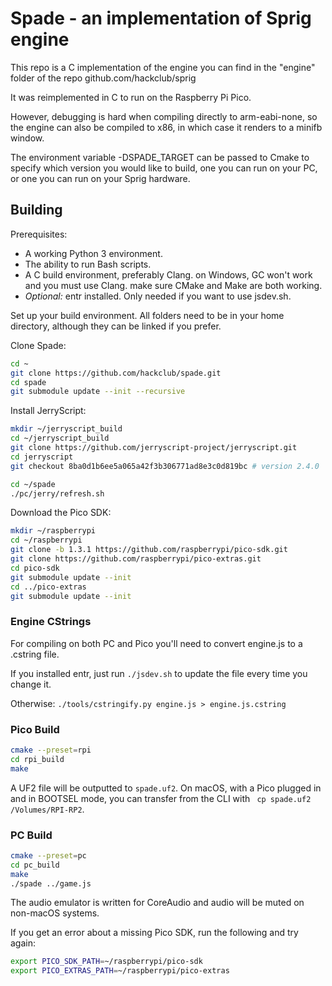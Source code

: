 # Spade - an implementation of Sprig engine

This repo is a C implementation of the engine you can find in the "engine" folder of the repo github.com/hackclub/sprig

It was reimplemented in C to run on the Raspberry Pi Pico.

However, debugging is hard when compiling directly to arm-eabi-none, so the engine can also be compiled to x86, in which case it renders to a minifb window.

The environment variable -DSPADE_TARGET can be passed to Cmake to specify which version you would like to build, one you can run on your PC, or one you can run on your Sprig hardware.

## Building

Prerequisites:

- A working Python 3 environment.
- The ability to run Bash scripts.
- A C build environment, preferably Clang. on Windows, GC won't work and you must use Clang. make sure CMake and Make are both working.
- *Optional:* entr installed. Only needed if you want to use jsdev.sh.

Set up your build environment. All folders need to be in your home directory, although they can be linked if you prefer.

Clone Spade:

```sh
cd ~
git clone https://github.com/hackclub/spade.git
cd spade
git submodule update --init --recursive
```

Install JerryScript:

```sh
mkdir ~/jerryscript_build
cd ~/jerryscript_build
git clone https://github.com/jerryscript-project/jerryscript.git
cd jerryscript
git checkout 8ba0d1b6ee5a065a42f3b306771ad8e3c0d819bc # version 2.4.0

cd ~/spade
./pc/jerry/refresh.sh
```

Download the Pico SDK:

```sh
mkdir ~/raspberrypi
cd ~/raspberrypi
git clone -b 1.3.1 https://github.com/raspberrypi/pico-sdk.git
git clone https://github.com/raspberrypi/pico-extras.git
cd pico-sdk
git submodule update --init
cd ../pico-extras
git submodule update --init
```

### Engine CStrings

For compiling on both PC and Pico you'll need to convert engine.js to a .cstring file.

If you installed entr, just run `./jsdev.sh` to update the file every time you change it.

Otherwise: `./tools/cstringify.py engine.js > engine.js.cstring`

### Pico Build

```sh
cmake --preset=rpi
cd rpi_build
make
```

A UF2 file will be outputted to `spade.uf2`. On macOS, with a Pico plugged in and in BOOTSEL mode, you can transfer from the CLI with `
cp spade.uf2 /Volumes/RPI-RP2`.

### PC Build

```sh
cmake --preset=pc
cd pc_build
make
./spade ../game.js
```

The audio emulator is written for CoreAudio and audio will be muted on non-macOS systems.

If you get an error about a missing Pico SDK, run the following and try again:

```sh
export PICO_SDK_PATH=~/raspberrypi/pico-sdk
export PICO_EXTRAS_PATH=~/raspberrypi/pico-extras
```
